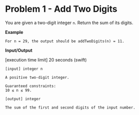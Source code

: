 # Problem 1 - Add Two Digits

You are given a two-digit integer `n`. Return the sum of its digits.

**Example**

`For n = 29, the output should be addTwoDigits(n) = 11.`

**Input/Output**

[execution time limit] 20 seconds (swift)

```
[input] integer n

A positive two-digit integer.

Guaranteed constraints:
10 ≤ n ≤ 99.
```

```
[output] integer

The sum of the first and second digits of the input number.
```